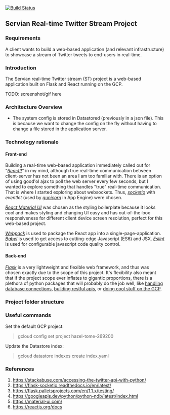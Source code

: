 [![Build Status](https://travis-ci.com/scourgetheone/servian-twitter.svg?token=Xfdvmn4bpqfYznjNk9P6&branch=master)](https://travis-ci.org/scourgetheone/servian-twitter)

## Servian Real-time Twitter Stream Project

### Requirements
A client wants to build a web-based application (and relevant infrastructure) to showcase a stream of Twitter tweets to end-users in real-time.

### Introduction
The Servian real-time Twitter stream (ST) project is a web-based application built on Flask and React running on the GCP.

TODO: screenshot/gif here

### Architecture Overview

- The system config is stored in Datastored (previously in a json file). This is because we want to change the config on the fly
without having to change a file stored in the application server.

### Technology rationale
#### Front-end
Building a real-time web-based application immediately called out for "[_React!!_](https://reactjs.org/docs/getting-started.html)" in my mind, although true real-time communication between client-server has not been an area I am too familiar with. There is an option of using good'ol ajax to poll the web server every few seconds, but I wanted to explore something that handles "true" real-time communication. That is where I started exploring about websockets. Thus, [_socketio_](https://flask-socketio.readthedocs.io/en/latest/) with _eventlet_ (used by [_gunicorn_](https://gunicorn.org/) in App Engine) were chosen.

[_React Material UI_](https://material-ui.com/) was chosen as the styling boilerplate because it looks cool and makes styling and changing UI easy and has out-of-the-box responsiveness for different client device screen resolution, perfect for this web-based project.

[_Webpack_](https://webpack.js.org/) is used to package the React app into a single-page-application. [_Babel_](https://babeljs.io/) is used to get access to cutting-edge Javascript (ES6) and JSX. [_Eslint_](https://eslint.org/) is used for configurable javascript code quality control.

#### Back-end
[_Flask_](http://flask.palletsprojects.com/en/) is a very lightweight and flexible web framework, and thus was chosen exactly due to the scope of this project. It's flexibility also meant that if the project scope ever inflates to gigantic proportions, there is a plethora of python packages that will probably do the job well, like [handling database connections](https://www.sqlalchemy.org/), [building restful apis](https://flask-restful.readthedocs.io/en/latest/), or [doing cool stuff on the GCP](https://github.com/googleapis/google-api-python-client).

### Project folder structure

### Useful commands

Set the default GCP project:
> gcloud config set project hazel-tome-269200

Update the Datastore index:
> gcloud datastore indexes create index.yaml

### References

1. https://stackabuse.com/accessing-the-twitter-api-with-python/
2. https://flask-socketio.readthedocs.io/en/latest/
3. https://flask.palletsprojects.com/en/1.1.x/testing/
4. https://googleapis.dev/python/python-ndb/latest/index.html
5. https://material-ui.com/
6. https://reactjs.org/docs
